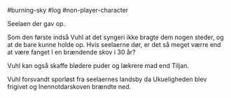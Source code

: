 #burning-sky #log #non-player-character

Seelaen der gav op. 

Som den første indså Vuhl at det syngeri ikke bragte dem nogen steder, og at de bare kunne holde op. Hvis seelaerne dør, er det så meget værre end at være fanget I en brændende skov i 30 år?

Vuhl kan også skaffe blødere puder og lækrere mad end Tiljan.

Vuhl forsvandt sporløst fra seelaernes landsby da Ukueligheden blev frigivet og Inennotdarskoven brændte ned.
